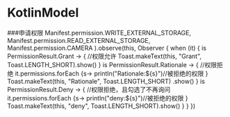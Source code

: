 # KotlinModel
###申请权限
              Manifest.permission.WRITE_EXTERNAL_STORAGE,
                Manifest.permission.READ_EXTERNAL_STORAGE,
                Manifest.permission.CAMERA
            ).observe(this, Observer {
                when (it) {
                    is PermissionResult.Grant -> {  //权限允许
                        Toast.makeText(this, "Grant", Toast.LENGTH_SHORT).show()
                    }
                    is PermissionResult.Rationale -> {  //权限拒绝
                        it.permissions.forEach {s->
                            println("Rationale:${s}")//被拒绝的权限
                        }
                        Toast.makeText(this, "Rationale", Toast.LENGTH_SHORT)
                            .show()
                    }
                    is PermissionResult.Deny -> {   //权限拒绝，且勾选了不再询问
                        it.permissions.forEach {s->
                            println("deny:${s}")//被拒绝的权限
                        }
                        Toast.makeText(this, "deny", Toast.LENGTH_SHORT).show()
                    }
                }
            })
